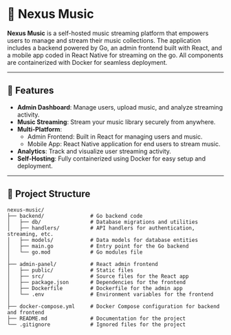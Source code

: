 # 🎵 Nexus Music

**Nexus Music** is a self-hosted music streaming platform that empowers users to manage and stream their music collections. The application includes a backend powered by Go, an admin frontend built with React, and a mobile app coded in React Native for streaming on the go. All components are containerized with Docker for seamless deployment.

---

## 🚀 Features

- **Admin Dashboard**: Manage users, upload music, and analyze streaming activity.
- **Music Streaming**: Stream your music library securely from anywhere.
- **Multi-Platform**:
  - Admin Frontend: Built in React for managing users and music.
  - Mobile App: React Native application for end users to stream music.
- **Analytics**: Track and visualize user streaming activity.
- **Self-Hosting**: Fully containerized using Docker for easy setup and deployment.

---

## 📂 Project Structure

```plaintext
nexus-music/
├── backend/               # Go backend code
│   ├── db/                # Database migrations and utilities
│   ├── handlers/          # API handlers for authentication, streaming, etc.
│   ├── models/            # Data models for database entities
│   ├── main.go            # Entry point for the Go backend
│   └── go.mod             # Go modules file
│
├── admin-panel/           # React admin frontend
│   ├── public/            # Static files
│   ├── src/               # Source files for the React app
│   ├── package.json       # Dependencies for the frontend
│   ├── Dockerfile         # Dockerfile for the admin app
│   └── .env               # Environment variables for the frontend
│
├── docker-compose.yml     # Docker Compose configuration for backend and frontend
├── README.md              # Documentation for the project
└── .gitignore             # Ignored files for the project
